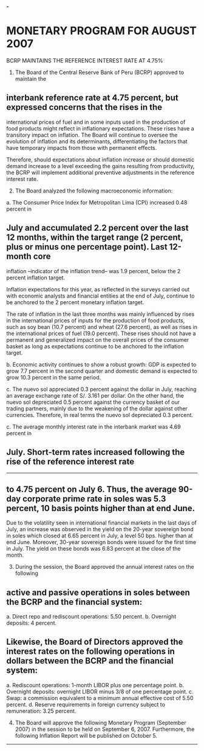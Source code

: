 **-**

# MONETARY PROGRAM FOR AUGUST 2007

 BCRP MAINTAINS THE REFERENCE INTEREST RATE AT 4.75%

1. The Board of the Central Reserve Bank of Peru (BCRP) approved to maintain the
## interbank reference rate at 4.75 percent, but expressed concerns that the rises in the
international prices of fuel and in some inputs used in the production of food products
might reflect in inflationary expectations. These rises have a transitory impact on
inflation. The Board will continue to oversee the evolution of inflation and its
determinants, differentiating the factors that have temporary impacts from those with
permanent effects.

Therefore, should expectations about inflation increase or should domestic demand
increase to a level exceeding the gains resulting from productivity, the BCRP will
implement additional preventive adjustments in the reference interest rate.

2. The Board analyzed the following macroeconomic information:

a. The Consumer Price Index for Metropolitan Lima (CPI) increased 0.48 percent in
## July and accumulated 2.2 percent over the last 12 months, within the target range (2 percent, plus or minus one percentage point).  Last 12-month core
inflation –indicator of the inflation trend– was 1.9 percent, below the 2 percent
inflation target.

Inflation expectations for this year, as reflected in the surveys carried out with
economic analysts and financial entities at the end of July, continue to be anchored
to the 2 percent monetary inflation target.

The rate of inflation in the last three months was mainly influenced by rises in the
international prices of inputs for the production of food products, such as soy bean
(10.7 percent) and wheat (27.6 percent), as well as rises in the international prices
of fuel (19.0 percent). These rises should not have a permanent and generalized
impact on the overall prices of the consumer basket as long as expectations
continue to be anchored to the inflation target.

b. Economic activity continues to show a robust growth: GDP is expected to grow 7.7
percent in the second quarter and domestic demand is expected to grow 10.3
percent in the same period.

c. The nuevo sol appreciated 0.3 percent against the dollar in July, reaching an
average exchange rate of S/. 3.161 per dollar. On the other hand, the nuevo sol
depreciated 0.5 percent against the currency basket of our trading partners, mainly
due to the weakening of the dollar against other currencies. Therefore, in real terms
the nuevo sol depreciated 0.3 percent.

c. The average monthly interest rate in the interbank market was 4.69 percent in
## July. Short-term rates increased following the rise of the reference interest rate


-----

## to 4.75 percent on July 6. Thus, the average 90-day corporate prime rate in soles was 5.3 percent, 10 basis points higher than at end June. 

Due to the volatility seen in international financial markets in the last days of July, an
increase was observed in the yield on the 20-year sovereign bond in soles which
closed at 6.65 percent in July, a level 50 bps. higher than at end June. Moreover,
30-year sovereign bonds were issued for the first time in July. The yield on these
bonds was 6.83 percent at the close of the month.

3. During the session, the Board approved the annual interest rates on the following
## active and passive operations in soles between the BCRP and the financial system:

a. Direct repo and rediscount operations: 5.50 percent.
b. Overnight deposits: 4 percent.

## Likewise, the Board of Directors approved the interest rates on the following operations in dollars between the BCRP and the financial system:

a. Rediscount operations: 1-month LIBOR plus one percentage point.
b. Overnight deposits: overnight LIBOR minus 3/8 of one percentage point.
c. Swap: a commission equivalent to a minimum annual effective cost of 5.50 percent.
d. Reserve requirements in foreign currency subject to remuneration: 3.25 percent.

4. The Board will approve the following Monetary Program (September 2007) in the
session to be held on September 6, 2007. Furthermore, the following Inflation Report
will be published on October 5.


-----

